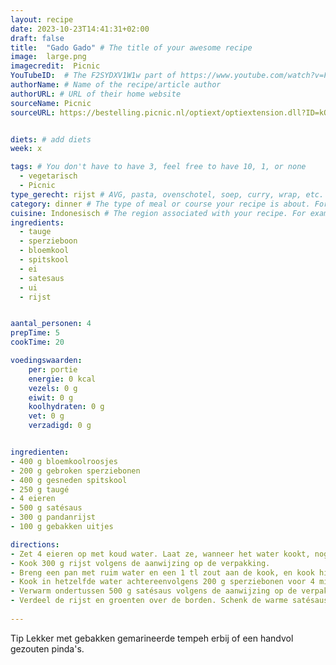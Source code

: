 ```yaml
---
layout: recipe
date: 2023-10-23T14:41:31+02:00
draft: false
title:  "Gado Gado" # The title of your awesome recipe
image:  large.png
imagecredit:  Picnic
YouTubeID:  # The F2SYDXV1W1w part of https://www.youtube.com/watch?v=F2SYDXV1W1w
authorName: # Name of the recipe/article author
authorURL: # URL of their home website
sourceName: Picnic
sourceURL: https://bestelling.picnic.nl/optiext/optiextension.dll?ID=kOPkRcb+K3zNH3OjrT2TAeWObozFLahwNwykmzuYWWSaAm06IEdQ7LmaTyJ5HfEwW4hqc0pPZpDgi+0SoukxQNSGpX7fLCzT0d3+LakK


diets: # add diets
week: x

tags: # You don't have to have 3, feel free to have 10, 1, or none
  - vegetarisch
  - Picnic
type_gerecht: rijst # AVG, pasta, ovenschotel, soep, curry, wrap, etc.
category: dinner # The type of meal or course your recipe is about. For example: "dinner", "entree", or "dessert".
cuisine: Indonesisch # The region associated with your recipe. For example, Italiaans, Mediterraans", or Eigen.
ingredients:
  - tauge
  - sperzieboon
  - bloemkool
  - spitskool
  - ei
  - satesaus
  - ui
  - rijst


aantal_personen: 4
prepTime: 5
cookTime: 20

voedingswaarden:
    per: portie
    energie: 0 kcal
    vezels: 0 g
    eiwit: 0 g
    koolhydraten: 0 g
    vet: 0 g
    verzadigd: 0 g


ingredienten:
- 400 g	bloemkoolroosjes
- 200 g	gebroken sperziebonen
- 400 g	gesneden spitskool
- 250 g	taugé
- 4	eieren
- 500 g	satésaus
- 300 g	pandanrijst
- 100 g gebakken uitjes 

directions:
- Zet 4 eieren op met koud water. Laat ze, wanneer het water kookt, nog 4 minuten doorkoken. Haal de eieren uit de pan, spoel ze met koud water, pel ze en snij ze doormidden.
- Kook 300 g rijst volgens de aanwijzing op de verpakking.
- Breng een pan met ruim water en een 1 tl zout aan de kook, en kook hierin de 400 g bloemkoolroosjes gedurende 3 tot 5 minuten. Haal de roosjes met een schuimspaan uit de pan.
- Kook in hetzelfde water achtereenvolgens 200 g sperziebonen voor 4 minuten, 400 g koolreepjes een halve minuut en 250 g taugé een halve minuut. Zet apart.
- Verwarm ondertussen 500 g satésaus volgens de aanwijzing op de verpakking.
- Verdeel de rijst en groenten over de borden. Schenk de warme satésaus eroverheen en garneer met de halve eieren.
 
---
```

Tip
Lekker met gebakken gemarineerde tempeh erbij of een handvol gezouten pinda's.
